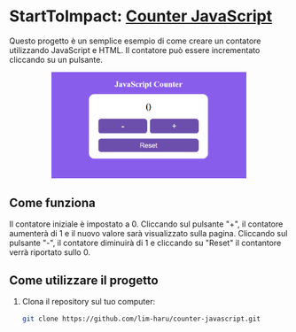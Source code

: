# StartToImpact: [Counter JavaScript](https://limharu-counter-javascript.netlify.app)
Questo progetto è un semplice esempio di come creare un contatore utilizzando JavaScript e HTML. Il contatore può essere incrementato cliccando su un pulsante.

<p align="center">
    <img width="70%" src="./assets/img/counterApp.png">
</p>

## Come funziona
Il contatore iniziale è impostato a 0. Cliccando sul pulsante "+", il contatore aumenterà di 1 e il nuovo valore sarà visualizzato sulla pagina. Cliccando sul pulsante "-", il contatore diminuirà di 1 e cliccando su "Reset" il contantore verrà riportato sullo 0.

## Come utilizzare il progetto
1. Clona il repository sul tuo computer:
   ```bash
   git clone https://github.com/lim-haru/counter-javascript.git